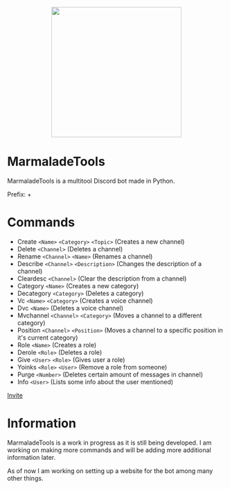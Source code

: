 

<p align="center">
 <img src="https://i.imgur.com/CXPzFsE.png" width="300"> 
</p>

# MarmaladeTools
MarmaladeTools is a multitool Discord bot made in Python.

Prefix: +

# Commands
- Create ```<Name>``` ```<Category>``` ```<Topic>``` (Creates a new channel)
- Delete ```<Channel>``` (Deletes a channel)
- Rename ```<Channel>``` ```<Name>``` (Renames a channel)
- Describe ```<Channel>``` ```<Description>``` (Changes the description of a channel)
- Cleardesc ```<Channel>``` (Clear the description from a channel)
- Category ```<Name>``` (Creates a new category)
- Decategory ```<Category>``` (Deletes a category)
- Vc ```<Name>``` ```<Category>``` (Creates a voice channel)
- Dvc ```<Name>``` (Deletes a voice channel)
- Mvchannel ```<Channel>``` ```<Category>``` (Moves a channel to a different category)
- Position ```<Channel>``` ```<Position>``` (Moves a channel to a specific position in it's current category)
- Role ```<Name>``` (Creates a role)
- Derole ```<Role>``` (Deletes a role)
- Give ```<User>``` ```<Role>``` (Gives user a role)
- Yoinks ```<Role>``` ```<User>``` (Remove a role from someone)
- Purge ```<Number>``` (Deletes certain amount of messages in channel)
- Info ```<User>``` (Lists some info about the user mentioned)

 [Invite](https://discord.com/api/oauth2/authorize?client_id=1135397616448979008&permissions=8&scope=bot)

# Information
MarmaladeTools is a work in progress as it is still being developed. I am working on making more commands and will be adding more additional information later.

As of now I am working on setting up a website for the bot among many other things.
